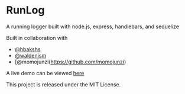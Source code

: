 # RunLog
A running logger built with node.js, express, handlebars, and sequelize

Built in collaboration with

* [@hbakshs](https://github.com/hirabakhsh)
* [@waldenism](https://github.com/waldenism)
* [@momojunzi(https://github.com/momojunzi)

A live demo can be viewed [here](http://www.google.com)


This project is released under the MIT License.